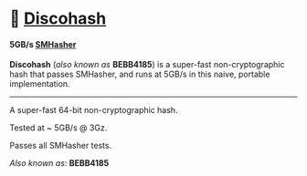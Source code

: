 # :city_sunrise: [Discohash](https://github.com/cris691/discohash)

#### **5GB/s** **[SMHasher](https://github.com/cris691/discohash/blob/master/Disco3.result.txt)** 

**Discohash** (*also known as* **BEBB4185**) is a super-fast non-cryptographic hash that passes SMHasher, and runs at 5GB/s in this naive, portable implementation.

------

A super-fast 64-bit non-cryptographic hash.

Tested at ~ 5GB/s @ 3Gz.

Passes all SMHasher tests. 

*Also known as*: **BEBB4185**


